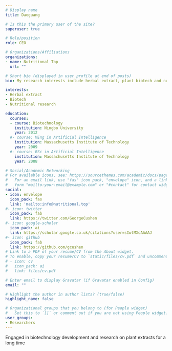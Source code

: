 ```yaml
---
# Display name
title: Daoguang

# Is this the primary user of the site?
superuser: true

# Role/position
role: CEO

# Organizations/Affiliations
organizations:
- name: Nutritional Top
  url: ""

# Short bio (displayed in user profile at end of posts)
bio: My research interests include herbal extract, plant biotech and nutritional research.

interests:
- Herbal extract
- Biotech
- Nutritional research

education:
  courses:
  - course: Biotechnology
    institution: Ningbo University
    year: 2012
  #- course: MEng in Artificial Intelligence
    institution: Massachusetts Institute of Technology
    year: 2009
  #- course: BSc in Artificial Intelligence
    institution: Massachusetts Institute of Technology
    year: 2008

# Social/Academic Networking
# For available icons, see: https://sourcethemes.com/academic/docs/page-builder/#icons
#   For an email link, use "fas" icon pack, "envelope" icon, and a link in the
#   form "mailto:your-email@example.com" or "#contact" for contact widget.
social:
- icon: envelope
  icon_pack: fas
  link: 'mailto:info@nutritional.top'
#- icon: twitter
  icon_pack: fab
  link: https://twitter.com/GeorgeCushen
#- icon: google-scholar
  icon_pack: ai
  link: https://scholar.google.co.uk/citations?user=sIwtMXoAAAAJ
#- icon: github
  icon_pack: fab
  link: https://github.com/gcushen
# Link to a PDF of your resume/CV from the About widget.
# To enable, copy your resume/CV to `static/files/cv.pdf` and uncomment the lines below.
# - icon: cv
#   icon_pack: ai
#   link: files/cv.pdf

# Enter email to display Gravatar (if Gravatar enabled in Config)
email: ""

# Highlight the author in author lists? (true/false)
highlight_name: false

# Organizational groups that you belong to (for People widget)
#   Set this to `[]` or comment out if you are not using People widget.
user_groups:
- Researchers
---
```


Engaged in biotechnology development and research on plant extracts for a long time
